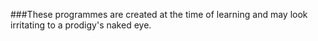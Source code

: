 ###These programmes are created at the time of learning and may look irritating to a prodigy's naked eye.
